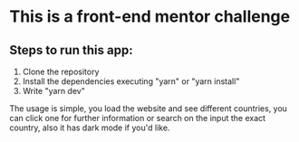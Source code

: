 # This is a front-end mentor challenge

## Steps to run this app:

1. Clone the repository
2. Install the dependencies executing "yarn" or "yarn install"
3. Write "yarn dev"

The usage is simple, you load the website and see different countries, you can click one for further information or search on the input the exact country, also it has dark mode if you'd like.
